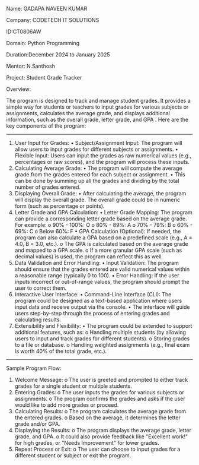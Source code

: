 Name: GADAPA NAVEEN KUMAR

Company: CODETECH IT SOLUTIONS

ID:CT0806AW

Domain: Python Programming

Duration:December 2024 to January 2025

Mentor: N.Santhosh

Project: Student Grade Tracker

Overview:

The program is designed to track and manage student grades. It provides a simple way for students or teachers to input grades for various subjects or assignments, calculates the average grade, and displays additional information, such as the overall grade, letter grade, and GPA .
Here are the key components of the program:
________________________________________
1. User Input for Grades:
•	Subject/Assignment Input: The program will allow users to input grades for different subjects or assignments.
•	Flexible Input: Users can input the grades as raw numerical values (e.g., percentages or raw scores), and the program will process these inputs.
2. Calculating Average Grade:
•	The program will compute the average grade from the grades entered for each subject or assignment.
•	This can be done by summing up all the grades and dividing by the total number of grades entered.
3. Displaying Overall Grade:
•	After calculating the average, the program will display the overall grade. The overall grade could be in numeric form (such as percentage or points).
4. Letter Grade and GPA Calculation:
•	Letter Grade Mapping: The program can provide a corresponding letter grade based on the average grade. For example:
o	90% - 100%: O
o	80% - 89%: A
o	70% - 79%: B
o	60% - 69%: C
o	Below 60%: F
•	GPA Calculation (Optional): If needed, the program can also calculate a GPA based on a predefined scale (e.g., A = 4.0, B = 3.0, etc.).
o	The GPA is calculated based on the average grade and mapped to a GPA scale.
o	If a more granular GPA scale (such as decimal values) is used, the program can reflect this as well.
5. Data Validation and Error Handling:
•	Input Validation: The program should ensure that the grades entered are valid numerical values within a reasonable range (typically 0 to 100).
•	Error Handling: If the user inputs incorrect or out-of-range values, the program should prompt the user to correct them.
6. Interactive User Interface:
•	Command-Line Interface (CLI): The program could be designed as a text-based application where users input data and receive output via the console.
•	The interface will guide users step-by-step through the process of entering grades and calculating results.
7. Extensibility and Flexibility:
•	The program could be extended to support additional features, such as:
o	Handling multiple students (by allowing users to input and track grades for different students).
o	Storing grades to a file or database.
o	Handling weighted assignments (e.g., final exam is worth 40% of the total grade, etc.).
________________________________________
Sample Program Flow:
1.	Welcome Message:
o	The user is greeted and prompted to either track grades for a single student or multiple students.
2.	Entering Grades:
o	The user inputs the grades for various subjects or assignments.
o	The program confirms the grades and asks if the user would like to add more grades or proceed.
3.	Calculating Results:
o	The program calculates the average grade from the entered grades.
o	Based on the average, it determines the letter grade and/or GPA.
4.	Displaying the Results:
o	The program displays the average grade, letter grade, and GPA.
o	It could also provide feedback like "Excellent work!" for high grades, or "Needs Improvement" for lower grades.
5.	Repeat Process or Exit:
o	The user can choose to input grades for a different student or subject or exit the program.
